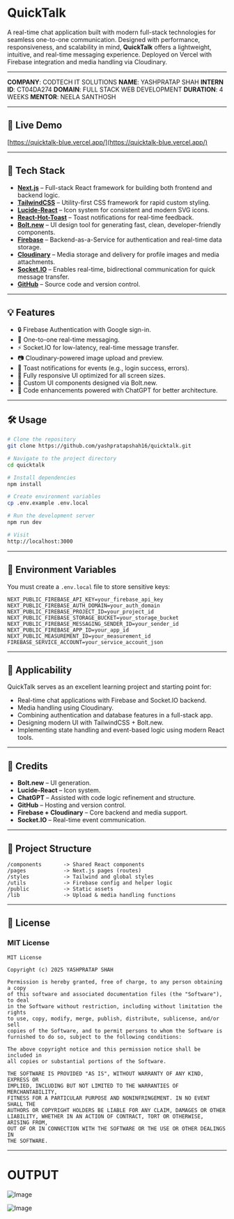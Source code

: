 # QuickTalk

A real-time chat application built with modern full-stack technologies for seamless one-to-one communication. Designed with performance, responsiveness, and scalability in mind, **QuickTalk** offers a lightweight, intuitive, and real-time messaging experience. Deployed on Vercel with Firebase integration and media handling via Cloudinary.

---

**COMPANY**: CODTECH IT SOLUTIONS
**NAME**: YASHPRATAP SHAH
**INTERN ID**: CT04DA274
**DOMAIN**: FULL STACK WEB DEVELOPMENT
**DURATION**: 4 WEEKS
**MENTOR**: NEELA SANTHOSH

---

## 🔗 Live Demo

[https://quicktalk-blue.vercel.app/](https://quicktalk-blue.vercel.app/)

---

## 🚀 Tech Stack

* **[Next.js](https://nextjs.org/)** – Full-stack React framework for building both frontend and backend logic.
* **[TailwindCSS](https://tailwindcss.com/)** – Utility-first CSS framework for rapid custom styling.
* **[Lucide-React](https://lucide.dev/)** – Icon system for consistent and modern SVG icons.
* **[React-Hot-Toast](https://react-hot-toast.com/)** – Toast notifications for real-time feedback.
* **[Bolt.new](https://bolt.new/)** – UI design tool for generating fast, clean, developer-friendly components.
* **[Firebase](https://firebase.google.com/)** – Backend-as-a-Service for authentication and real-time data storage.
* **[Cloudinary](https://cloudinary.com/)** – Media storage and delivery for profile images and media attachments.
* **[Socket.IO](https://socket.io/)** – Enables real-time, bidirectional communication for quick message transfer.
* **[GitHub](https://github.com/yashpratapshah16/quicktalk)** – Source code and version control.

---

## 💡 Features

* 🔒 Firebase Authentication with Google sign-in.
* 📩 One-to-one real-time messaging.
* ⚡ Socket.IO for low-latency, real-time message transfer.
* 📷 Cloudinary-powered image upload and preview.
* 🔔 Toast notifications for events (e.g., login success, errors).
* 📱 Fully responsive UI optimized for all screen sizes.
* 🎨 Custom UI components designed via Bolt.new.
* 🧠 Code enhancements powered with ChatGPT for better architecture.

---

## 🛠️ Usage

```bash
# Clone the repository
git clone https://github.com/yashpratapshah16/quicktalk.git

# Navigate to the project directory
cd quicktalk

# Install dependencies
npm install

# Create environment variables
cp .env.example .env.local

# Run the development server
npm run dev

# Visit
http://localhost:3000
```

---

## 🔐 Environment Variables

You must create a `.env.local` file to store sensitive keys:

```env
NEXT_PUBLIC_FIREBASE_API_KEY=your_firebase_api_key
NEXT_PUBLIC_FIREBASE_AUTH_DOMAIN=your_auth_domain
NEXT_PUBLIC_FIREBASE_PROJECT_ID=your_project_id
NEXT_PUBLIC_FIREBASE_STORAGE_BUCKET=your_storage_bucket
NEXT_PUBLIC_FIREBASE_MESSAGING_SENDER_ID=your_sender_id
NEXT_PUBLIC_FIREBASE_APP_ID=your_app_id
NEXT_PUBLIC_MEASUREMENT_ID=your_measurement_id
FIREBASE_SERVICE_ACCOUNT=your_service_account_json
```

---

## 🧠 Applicability

QuickTalk serves as an excellent learning project and starting point for:

* Real-time chat applications with Firebase and Socket.IO backend.
* Media handling using Cloudinary.
* Combining authentication and database features in a full-stack app.
* Designing modern UI with TailwindCSS + Bolt.new.
* Implementing state handling and event-based logic using modern React tools.

---

## 🙌 Credits

* **Bolt.new** – UI generation.
* **Lucide-React** – Icon system.
* **ChatGPT** – Assisted with code logic refinement and structure.
* **GitHub** – Hosting and version control.
* **Firebase + Cloudinary** – Core backend and media support.
* **Socket.IO** – Real-time event communication.

---

## 📂 Project Structure

```
/components       -> Shared React components
/pages            -> Next.js pages (routes)
/styles           -> Tailwind and global styles
/utils            -> Firebase config and helper logic
/public           -> Static assets
/lib              -> Upload & media handling functions
```

---

## 📝 License

### MIT License

```
MIT License

Copyright (c) 2025 YASHPRATAP SHAH

Permission is hereby granted, free of charge, to any person obtaining a copy
of this software and associated documentation files (the "Software"), to deal
in the Software without restriction, including without limitation the rights
to use, copy, modify, merge, publish, distribute, sublicense, and/or sell
copies of the Software, and to permit persons to whom the Software is
furnished to do so, subject to the following conditions:

The above copyright notice and this permission notice shall be included in
all copies or substantial portions of the Software.

THE SOFTWARE IS PROVIDED "AS IS", WITHOUT WARRANTY OF ANY KIND, EXPRESS OR
IMPLIED, INCLUDING BUT NOT LIMITED TO THE WARRANTIES OF MERCHANTABILITY,
FITNESS FOR A PARTICULAR PURPOSE AND NONINFRINGEMENT. IN NO EVENT SHALL THE
AUTHORS OR COPYRIGHT HOLDERS BE LIABLE FOR ANY CLAIM, DAMAGES OR OTHER
LIABILITY, WHETHER IN AN ACTION OF CONTRACT, TORT OR OTHERWISE, ARISING FROM,
OUT OF OR IN CONNECTION WITH THE SOFTWARE OR THE USE OR OTHER DEALINGS IN
THE SOFTWARE.
```

---

# OUTPUT

![Image](https://github.com/user-attachments/assets/66b9752f-39cb-413f-8219-1bffc8632c17)


![Image](https://github.com/user-attachments/assets/6a8ea27d-a8dc-4cb6-80c0-a2a1bb4fe5be)
